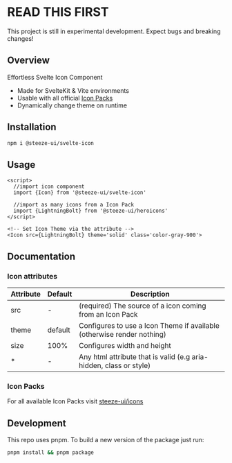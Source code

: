 # READ THIS FIRST

This project is still in experimental development. Expect bugs and breaking changes!

## Overview

Effortless Svelte Icon Component

- Made for SvelteKit & Vite environments
- Usable with all official [Icon Packs](https://github.com/steeze-ui/icons/)
- Dynamically change theme on runtime

## Installation

```bash
npm i @steeze-ui/svelte-icon
```

## Usage

```svelte
<script>
  //import icon component
  import {Icon} from '@steeze-ui/svelte-icon'

  //import as many icons from a Icon Pack
  import {LightningBolt} from '@steeze-ui/heroicons'
</script>

<!-- Set Icon Theme via the attribute -->
<Icon src={LightningBolt} theme='solid' class='color-gray-900'>
```

## Documentation

### Icon attributes

| Attribute | Default | Description                                                            |
| --------- | ------- | ---------------------------------------------------------------------- |
| src       | -       | (required) The source of a icon coming from an Icon Pack               |
| theme     | default | Configures to use a Icon Theme if available (otherwise render nothing) |
| size      | 100%    | Configures width and height                                            |
| \*        | -       | Any html attribute that is valid (e.g aria-hidden, class or style)     |

### Icon Packs

For all available Icon Packs visit [steeze-ui/icons](https://github.com/steeze-ui/icons)

## Development

This repo uses pnpm. To build a new version of the package just run:

```bash
pnpm install && pnpm package
```
